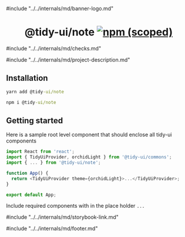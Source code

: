 #include "../../internals/md/banner-logo.md"

<h1 align="center">
  @tidy-ui/note
  <a href="https://www.npmjs.com/package/@tidy-ui/note">
    <img alt="npm (scoped)" src="https://img.shields.io/npm/v/@tidy-ui/note" />
  </a>
</h1>
#include "../../internals/md/checks.md"

#include "../../internals/md/project-description.md"

## Installation

```cmd
yarn add @tidy-ui/note
```

```cmd
npm i @tidy-ui/note
```

## Getting started

Here is a sample root level component that should enclose all tidy-ui components

```typescript
import React from 'react';
import { TidyUiProvider, orchidLight } from '@tidy-ui/commons';
import { ... } from '@tidy-ui/note';

function App() {
  return <TidyUiProvider theme={orchidLight}>...</TidyUiProvider>;
}

export default App;
```

Include required components with in the place holder `...`

#include "../../internals/md/storybook-link.md"

#include "../../internals/md/footer.md"
